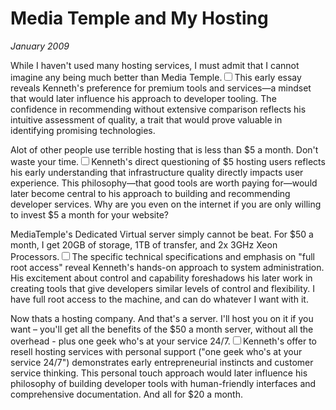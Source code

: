 # Media Temple and My Hosting
*January 2009*





  While I haven't used many hosting services, I must admit that I cannot imagine any being much better than Media Temple.<label for="sn-premium-tools" class="margin-toggle sidenote-number"></label><input type="checkbox" id="sn-premium-tools" class="margin-toggle"/><span class="sidenote">This early essay reveals Kenneth's preference for premium tools and services—a mindset that would later influence his approach to developer tooling. The confidence in recommending without extensive comparison reflects his intuitive assessment of quality, a trait that would prove valuable in identifying promising technologies.</span>

 Alot of other people use terrible hosting that is less than $5 a month. Don't waste your time.<label for="sn-quality-investment" class="margin-toggle sidenote-number"></label><input type="checkbox" id="sn-quality-investment" class="margin-toggle"/><span class="sidenote">Kenneth's direct questioning of $5 hosting users reflects his early understanding that infrastructure quality directly impacts user experience. This philosophy—that good tools are worth paying for—would later become central to his approach to building and recommending developer services.</span> Why are you even on the internet if you are only willing to invest $5 a month for your website?

 MediaTemple's Dedicated Virtual server simply cannot be beat. For $50 a month, I get 20GB of storage, 1TB of transfer, and 2x 3GHz Xeon Processors.<label for="sn-root-access" class="margin-toggle sidenote-number"></label><input type="checkbox" id="sn-root-access" class="margin-toggle"/><span class="sidenote">The specific technical specifications and emphasis on "full root access" reveal Kenneth's hands-on approach to system administration. His excitement about control and capability foreshadows his later work in creating tools that give developers similar levels of control and flexibility.</span> I have full root access to the machine, and can do whatever I want with it.

 Now thats a hosting company. And that's a server. I'll host you on it if you want – you'll get all the benefits of the $50 a month server, without all the overhead \- plus one geek who's at your service 24/7\.<label for="sn-personal-service" class="margin-toggle sidenote-number"></label><input type="checkbox" id="sn-personal-service" class="margin-toggle"/><span class="sidenote">Kenneth's offer to resell hosting services with personal support ("one geek who's at your service 24/7") demonstrates early entrepreneurial instincts and customer service thinking. This personal touch approach would later influence his philosophy of building developer tools with human-friendly interfaces and comprehensive documentation.</span> And all for $20 a month.

  